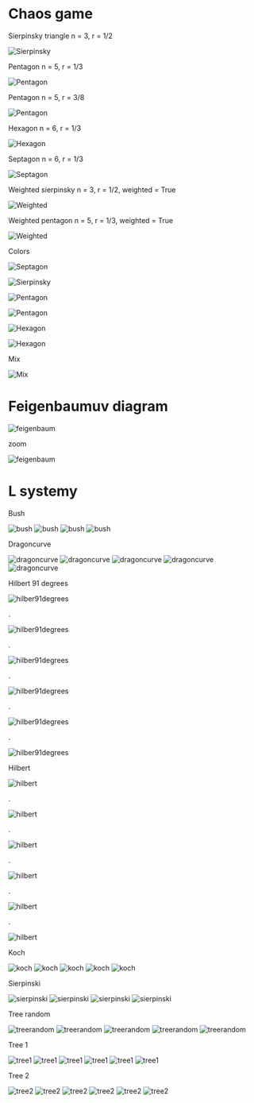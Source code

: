 # Chaos game

Sierpinsky triangle n = 3, r = 1/2

![Sierpinsky](A-chaos-game/sierpinsky_triangle.png)

Pentagon n = 5, r = 1/3

![Pentagon](A-chaos-game/pentagon_third.png)

Pentagon n = 5, r = 3/8

![Pentagon](A-chaos-game/pentagon_three_eights.png)

Hexagon n = 6, r = 1/3

![Hexagon](A-chaos-game/hexagon_third.png)

Septagon n = 6, r = 1/3

![Septagon](A-chaos-game/septagon_third.png)

Weighted sierpinsky n = 3, r = 1/2, weighted = True

![Weighted](A-chaos-game/weighted_sierpinsky_triangle.png)

Weighted pentagon n = 5, r = 1/3, weighted = True

![Weighted](A-chaos-game/weighted_pentagon_third.png)

Colors

![Septagon](A-chaos-game/color_septagon_third.png)

![Sierpinsky](A-chaos-game/color_sierpinsky_triangle.png)

![Pentagon](A-chaos-game/color_pentagon_third.png)

![Pentagon](A-chaos-game/color_pentagon_three_eights.png)

![Hexagon](A-chaos-game/color_hexagon_half.png)

![Hexagon](A-chaos-game/color_hexagon_third.png)

Mix

![Mix](A-chaos-game/mix_septagon.png)

# Feigenbaumuv diagram

![feigenbaum](B-feigenbaumuv-diagram/feigenbaum.png)

zoom

![feigenbaum](B-feigenbaumuv-diagram/feigenbaum_zoom.png)

# L systemy

Bush

![bush](C-l-systemy/bush3.svg)
![bush](C-l-systemy/bush4.svg)
![bush](C-l-systemy/bush5.svg)
![bush](C-l-systemy/bush6.svg)

Dragoncurve

![dragoncurve](C-l-systemy/dragoncurve9.svg)
![dragoncurve](C-l-systemy/dragoncurve10.svg)
![dragoncurve](C-l-systemy/dragoncurve11.svg)
![dragoncurve](C-l-systemy/dragoncurve12.svg)
![dragoncurve](C-l-systemy/dragoncurve13.svg)

Hilbert 91 degrees

![hilber91degrees](C-l-systemy/hilbert_91degrees1.svg)

.

![hilber91degrees](C-l-systemy/hilbert_91degrees2.svg)

.

![hilber91degrees](C-l-systemy/hilbert_91degrees3.svg)

.

![hilber91degrees](C-l-systemy/hilbert_91degrees4.svg)

.

![hilber91degrees](C-l-systemy/hilbert_91degrees5.svg)

.

![hilber91degrees](C-l-systemy/hilbert_91degrees6.svg)

Hilbert

![hilbert](C-l-systemy/hilbert1.svg)

.

![hilbert](C-l-systemy/hilbert2.svg)

.

![hilbert](C-l-systemy/hilbert3.svg)

.

![hilbert](C-l-systemy/hilbert4.svg)

.

![hilbert](C-l-systemy/hilbert5.svg)

.

![hilbert](C-l-systemy/hilbert6.svg)

Koch

![koch](C-l-systemy/koch0.svg)
![koch](C-l-systemy/koch1.svg)
![koch](C-l-systemy/koch2.svg)
![koch](C-l-systemy/koch3.svg)
![koch](C-l-systemy/koch4.svg)

Sierpinski

![sierpinski](C-l-systemy/sierpinski4.svg)
![sierpinski](C-l-systemy/sierpinski5.svg)
![sierpinski](C-l-systemy/sierpinski6.svg)
![sierpinski](C-l-systemy/sierpinski7.svg)

Tree random

![treerandom](C-l-systemy/tree-random-rule-0.svg)
![treerandom](C-l-systemy/tree-random-rule-1.svg)
![treerandom](C-l-systemy/tree-random-rule-2.svg)
![treerandom](C-l-systemy/tree-random-rule-3.svg)
![treerandom](C-l-systemy/tree-random-rule-4.svg)

Tree 1

![tree1](C-l-systemy/tree1-1.svg)
![tree1](C-l-systemy/tree1-2.svg)
![tree1](C-l-systemy/tree1-3.svg)
![tree1](C-l-systemy/tree1-4.svg)
![tree1](C-l-systemy/tree1-5.svg)
![tree1](C-l-systemy/tree1-6.svg)

Tree 2

![tree2](C-l-systemy/tree2-1.svg)
![tree2](C-l-systemy/tree2-2.svg)
![tree2](C-l-systemy/tree2-3.svg)
![tree2](C-l-systemy/tree2-4.svg)
![tree2](C-l-systemy/tree2-5.svg)
![tree2](C-l-systemy/tree2-6.svg)